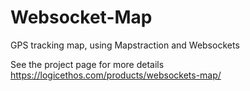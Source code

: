 Websocket-Map
=============

GPS tracking map, using Mapstraction and Websockets

See the project page for more details
https://logicethos.com/products/websockets-map/